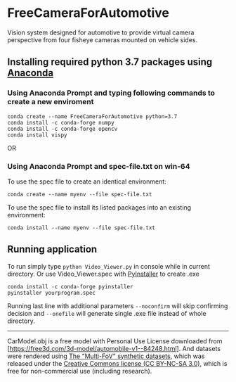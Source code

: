 # FreeCameraForAutomotive
Vision system designed for automotive to provide virtual camera perspective from four fisheye cameras mounted on vehicle sides.

## Installing required python 3.7 packages using [Anaconda](https://www.anaconda.com/products/individual)
### Using Anaconda Prompt and typing following commands to create a new enviroment
```shell
conda create --name FreeCameraForAutomotive python=3.7
conda install -c conda-forge numpy
conda install -c conda-forge opencv
conda install vispy
```

OR

### Using Anaconda Prompt and spec-file.txt on win-64

To use the spec file to create an identical environment:
```shell
conda create --name myenv --file spec-file.txt
```

To use the spec file to install its listed packages into an existing environment:
```shell
conda install --name myenv --file spec-file.txt
```

## Running application
To run simply type `python Video_Viewer.py` in console while in current directory.
Or use Video_Viewer.spec with [PyInstaller]() to create .exe
```shell
conda install -c conda-forge pyinstaller
pyinstaller yourprogram.spec
```
Running last line with additional parameters `--noconfirm` will skip confirming decision and `--onefile` will generate single .exe file instead of whole directory.



---
CarModel.obj is a free model with Personal Use License downloaded from [https://free3d.com/3d-model/automobile-v1--84248.html].
And datasets were rendered using [The "Multi-FoV" synthetic datasets](http://rpg.ifi.uzh.ch/fov.html), which was released under the [Creative Commons license (CC BY-NC-SA 3.0)](http://creativecommons.org/licenses/by-nc-sa/3.0/), which is free for non-commercial use (including research).
